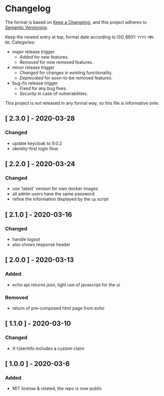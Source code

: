 # Changelog
The format is based on [Keep a Changelog](https://keepachangelog.com/en/1.0.0/),
and this project adheres to [Semantic Versioning](https://semver.org/spec/v2.0.0.html).

Keep the newest entry at top, format date according to ISO 8601: `YYYY-MM-DD`.
Categories:
- major release trigger
   - _Added_ for new features.
   - _Removed_ for now removed features.
- minor release trigger
   - _Changed_ for changes in existing functionality.
   - _Deprecated_ for soon-to-be removed features.
- bug-fix release trigger
   - _Fixed_ for any bug fixes.
   - _Security_ in case of vulnerabilities.

This project is _not_ released in any formal way, so this file is informative onle.

## [ 2.3.0 ] - 2020-03-28
### Changed
- update keycloak to 9.0.2
- identity-first login flow

## [ 2.2.0 ] - 2020-03-24
### Changed
- use 'latest' version for own docker images
- all admin users have the same password
- refine the information displayed by the `up` script

## [ 2.1.0 ] - 2020-03-16
### Changed
- handle logout
- also shows response header

## [ 2.0.0 ] - 2020-03-13
### Added
- echo api returns json, light use of javascript for the ui
### Removed
- return of pre-composed html page from echo

## [ 1.1.0 ] - 2020-03-10
### Changed
- X-UserInfo includes a custom claim

## [ 1.0.0 ] - 2020-03-6
### Added
- MIT license & related, the repo is now public
